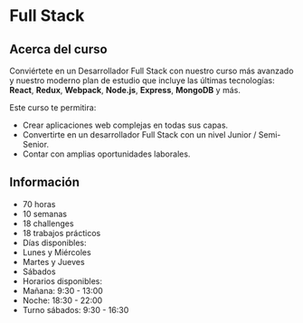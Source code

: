 # Full Stack

## Acerca del curso

Conviértete en un Desarrollador Full Stack con nuestro curso más avanzado y nuestro moderno plan de estudio que incluye las últimas tecnologías: **React**, **Redux**, **Webpack**, **Node.js**, **Express**, **MongoDB** y más.

Este curso te permitira:

* Crear aplicaciones web complejas en todas sus capas.
* Convertirte en un desarrollador Full Stack con un nivel Junior / Semi-Senior.
* Contar con amplias oportunidades laborales.

## Información

* 70 horas
* 10 semanas
* 18 challenges
* 18 trabajos prácticos
* Días disponibles:
 * Lunes y Miércoles
 * Martes y Jueves 
 * Sábados
* Horarios disponibles:
 * Mañana: 9:30 - 13:00
 * Noche: 18:30 - 22:00
 * Turno sábados: 9:30 - 16:30
